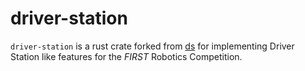 # driver-station

`driver-station` is a rust crate forked from [ds](https://crates.io/crates/ds) for implementing Driver Station like features for the _FIRST_ Robotics Competition.

